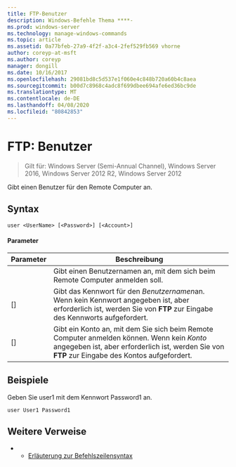 ```yaml
---
title: FTP-Benutzer
description: Windows-Befehle Thema ****-
ms.prod: windows-server
ms.technology: manage-windows-commands
ms.topic: article
ms.assetid: 0a77bfeb-27a9-4f2f-a3c4-2fef529fb569 vhorne
author: coreyp-at-msft
ms.author: coreyp
manager: dongill
ms.date: 10/16/2017
ms.openlocfilehash: 29081bd8c5d537e1f060e4c848b720a60b4c8aea
ms.sourcegitcommit: b00d7c8968c4adc8f699dbee694afe6ed36bc9de
ms.translationtype: MT
ms.contentlocale: de-DE
ms.lasthandoff: 04/08/2020
ms.locfileid: "80842853"
---
```

# <a name="ftp-user"></a>FTP: Benutzer

>Gilt für: Windows Server (Semi-Annual Channel), Windows Server 2016, Windows Server 2012 R2, Windows Server 2012

Gibt einen Benutzer für den Remote Computer an.   
## <a name="syntax"></a>Syntax  
```  
user <UserName> [<Password>] [<Account>]  
```  
#### <a name="parameters"></a>Parameter  

|  Parameter   |                                                                      Beschreibung                                                                      |
|--------------|-------------------------------------------------------------------------------------------------------------------------------------------------------|
|  <UserName>  |                                          Gibt einen Benutzernamen an, mit dem sich beim Remote Computer anmelden soll.                                           |
| [<Password>] |               Gibt das Kennwort für den *Benutzernamen*an. Wenn kein Kennwort angegeben ist, aber erforderlich ist, werden Sie von **FTP** zur Eingabe des Kennworts aufgefordert.               |
| [<Account>]  | Gibt ein Konto an, mit dem Sie sich beim Remote Computer anmelden können. Wenn kein *Konto* angegeben ist, aber erforderlich ist, werden Sie von **FTP** zur Eingabe des Kontos aufgefordert. |

## <a name="examples"></a><a name=BKMK_Examples></a>Beispiele  
Geben Sie user1 mit dem Kennwort Password1 an.  
```  
user User1 Password1  
```  
## <a name="additional-references"></a>Weitere Verweise  
-   - [Erläuterung zur Befehlszeilensyntax](command-line-syntax-key.md)  
